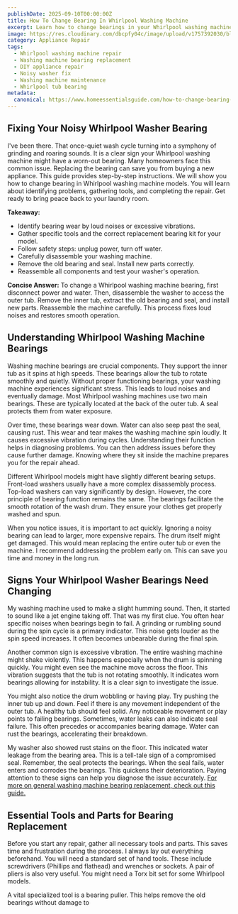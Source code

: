 ```yaml
---
publishDate: 2025-09-10T00:00:00Z
title: How To Change Bearing In Whirlpool Washing Machine
excerpt: Learn how to change bearings in your Whirlpool washing machine with this detailed guide. Fix noisy operation and restore quiet washes today.
image: https://res.cloudinary.com/dbcpfy04c/image/upload/v1757392030/blog_image_1757392030_wrwv5h.webp
category: Appliance Repair
tags:
  - Whirlpool washing machine repair
  - Washing machine bearing replacement
  - DIY appliance repair
  - Noisy washer fix
  - Washing machine maintenance
  - Whirlpool tub bearing
metadata:
  canonical: https://www.homeessentialsguide.com/how-to-change-bearing-in-whirlpool-washing-machine
---
```


## Fixing Your Noisy Whirlpool Washer Bearing

I've been there. That once-quiet wash cycle turning into a symphony of grinding and roaring sounds. It is a clear sign your Whirlpool washing machine might have a worn-out bearing. Many homeowners face this common issue. Replacing the bearing can save you from buying a new appliance. This guide provides step-by-step instructions. We will show you how to change bearing in Whirlpool washing machine models. You will learn about identifying problems, gathering tools, and completing the repair. Get ready to bring peace back to your laundry room.

**Takeaway:**
*   Identify bearing wear by loud noises or excessive vibrations.
*   Gather specific tools and the correct replacement bearing kit for your model.
*   Follow safety steps: unplug power, turn off water.
*   Carefully disassemble your washing machine.
*   Remove the old bearing and seal. Install new parts correctly.
*   Reassemble all components and test your washer's operation.

**Concise Answer:**
To change a Whirlpool washing machine bearing, first disconnect power and water. Then, disassemble the washer to access the outer tub. Remove the inner tub, extract the old bearing and seal, and install new parts. Reassemble the machine carefully. This process fixes loud noises and restores smooth operation.

## Understanding Whirlpool Washing Machine Bearings

Washing machine bearings are crucial components. They support the inner tub as it spins at high speeds. These bearings allow the tub to rotate smoothly and quietly. Without proper functioning bearings, your washing machine experiences significant stress. This leads to loud noises and eventually damage. Most Whirlpool washing machines use two main bearings. These are typically located at the back of the outer tub. A seal protects them from water exposure.

Over time, these bearings wear down. Water can also seep past the seal, causing rust. This wear and tear makes the washing machine spin loudly. It causes excessive vibration during cycles. Understanding their function helps in diagnosing problems. You can then address issues before they cause further damage. Knowing where they sit inside the machine prepares you for the repair ahead.

Different Whirlpool models might have slightly different bearing setups. Front-load washers usually have a more complex disassembly process. Top-load washers can vary significantly by design. However, the core principle of bearing function remains the same. The bearings facilitate the smooth rotation of the wash drum. They ensure your clothes get properly washed and spun.

When you notice issues, it is important to act quickly. Ignoring a noisy bearing can lead to larger, more expensive repairs. The drum itself might get damaged. This would mean replacing the entire outer tub or even the machine. I recommend addressing the problem early on. This can save you time and money in the long run.

## Signs Your Whirlpool Washer Bearings Need Changing

My washing machine used to make a slight humming sound. Then, it started to sound like a jet engine taking off. That was my first clue. You often hear specific noises when bearings begin to fail. A grinding or rumbling sound during the spin cycle is a primary indicator. This noise gets louder as the spin speed increases. It often becomes unbearable during the final spin.

Another common sign is excessive vibration. The entire washing machine might shake violently. This happens especially when the drum is spinning quickly. You might even see the machine move across the floor. This vibration suggests that the tub is not rotating smoothly. It indicates worn bearings allowing for instability. It is a clear sign to investigate the issue.

You might also notice the drum wobbling or having play. Try pushing the inner tub up and down. Feel if there is any movement independent of the outer tub. A healthy tub should feel solid. Any noticeable movement or play points to failing bearings. Sometimes, water leaks can also indicate seal failure. This often precedes or accompanies bearing damage. Water can rust the bearings, accelerating their breakdown.

My washer also showed rust stains on the floor. This indicated water leakage from the bearing area. This is a tell-tale sign of a compromised seal. Remember, the seal protects the bearings. When the seal fails, water enters and corrodes the bearings. This quickens their deterioration. Paying attention to these signs can help you diagnose the issue accurately.
[For more on general washing machine bearing replacement, check out this guide.](https://homeessentialsguide.com/how-to-replace-a-drum-bearing-in-washing-machine)

## Essential Tools and Parts for Bearing Replacement

Before you start any repair, gather all necessary tools and parts. This saves time and frustration during the process. I always lay out everything beforehand. You will need a standard set of hand tools. These include screwdrivers (Phillips and flathead) and wrenches or sockets. A pair of pliers is also very useful. You might need a Torx bit set for some Whirlpool models.

A vital specialized tool is a bearing puller. This helps remove the old bearings without damage to